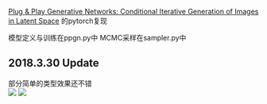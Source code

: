  [Plug & Play Generative Networks: Conditional Iterative Generation of Images in Latent Space](https://arxiv.org/abs/1612.00005)
 的pytorch复现  
 
 模型定义与训练在ppgn.py中
 MCMC采样在sampler.py中
 
## 2018.3.30 Update
 部分简单的类型效果还不错  
 ![](https://github.com/sssste/PPGN-pytorch/blob/master/test3.jpg)
 ![](https://github.com/sssste/PPGN-pytorch/blob/master/test3_1.jpg)
